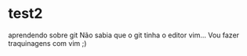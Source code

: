 # test2
aprendendo sobre git
Não sabia que o git tinha o editor vim... 
Vou fazer traquinagens com vim ;)

